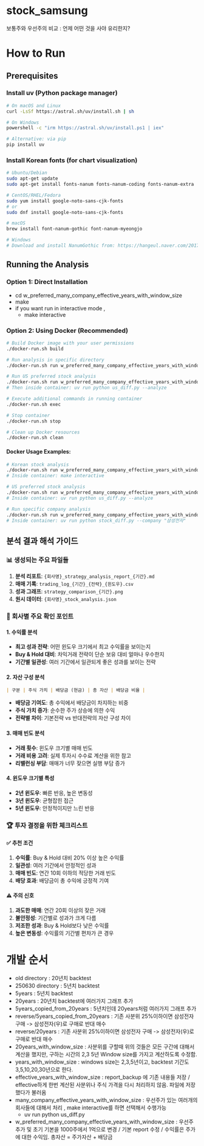 # stock_samsung
보통주와 우선주의 비교 : 언제 어떤 것을 사야 유리한지?

# How to Run

## Prerequisites
### Install uv (Python package manager)
```bash
# On macOS and Linux
curl -LsSf https://astral.sh/uv/install.sh | sh

# On Windows
powershell -c "irm https://astral.sh/uv/install.ps1 | iex"

# Alternative: via pip
pip install uv
```

### Install Korean fonts (for chart visualization)
```bash
# Ubuntu/Debian
sudo apt-get update
sudo apt-get install fonts-nanum fonts-nanum-coding fonts-nanum-extra

# CentOS/RHEL/Fedora
sudo yum install google-noto-sans-cjk-fonts
# or
sudo dnf install google-noto-sans-cjk-fonts

# macOS
brew install font-nanum-gothic font-nanum-myeongjo

# Windows
# Download and install NanumGothic from: https://hangeul.naver.com/2017/nanum
```

## Running the Analysis

### Option 1: Direct Installation
- cd w_preferred_many_company_effective_years_with_window_size
- make
- if you want run in interactive mode ,
  - make interactive

### Option 2: Using Docker (Recommended)
```bash
# Build Docker image with your user permissions
./docker-run.sh build

# Run analysis in specific directory
./docker-run.sh run w_preferred_many_company_effective_years_with_window_size

# Run US preferred stock analysis
./docker-run.sh run w_preferred_many_company_effective_years_with_window_size
# Then inside container: uv run python us_diff.py --analyze

# Execute additional commands in running container
./docker-run.sh exec

# Stop container
./docker-run.sh stop

# Clean up Docker resources
./docker-run.sh clean
```

#### Docker Usage Examples:
```bash
# Korean stock analysis
./docker-run.sh run w_preferred_many_company_effective_years_with_window_size
# Inside container: make interactive

# US preferred stock analysis  
./docker-run.sh run w_preferred_many_company_effective_years_with_window_size
# Inside container: uv run python us_diff.py --analyze

# Run specific company analysis
./docker-run.sh run w_preferred_many_company_effective_years_with_window_size
# Inside container: uv run python stock_diff.py --company "삼성전자"
```

## 분석 결과 해석 가이드

### 📊 **생성되는 주요 파일들**
1. **분석 리포트**: `{회사명}_strategy_analysis_report_{기간}.md`
2. **매매 기록**: `trading_log_{기간}_{전략}_{윈도우}.csv`
3. **성과 그래프**: `strategy_comparison_{기간}.png`
4. **원시 데이터**: `{회사명}_stock_analysis.json`

### 🎯 **회사별 주요 확인 포인트**

#### **1. 수익률 분석**
- **최고 성과 전략**: 어떤 윈도우 크기에서 최고 수익률을 보이는지
- **Buy & Hold 대비**: 차익거래 전략이 단순 보유 대비 얼마나 우수한지
- **기간별 일관성**: 여러 기간에서 일관되게 좋은 성과를 보이는 전략

#### **2. 자산 구성 분석**
```markdown
| 구분 | 주식 가치 | 배당금 (현금) | 총 자산 | 배당금 비율 |
```
- **배당금 기여도**: 총 수익에서 배당금이 차지하는 비중
- **주식 가치 증가**: 순수한 주가 상승에 의한 수익
- **전략별 차이**: 기본전략 vs 반대전략의 자산 구성 차이

#### **3. 매매 빈도 분석**
- **거래 횟수**: 윈도우 크기별 매매 빈도
- **거래 비용 고려**: 실제 투자시 수수료 계산을 위한 참고
- **리밸런싱 부담**: 매매가 너무 잦으면 실행 부담 증가

#### **4. 윈도우 크기별 특성**
- **2년 윈도우**: 빠른 반응, 높은 변동성
- **3년 윈도우**: 균형잡힌 접근
- **5년 윈도우**: 안정적이지만 느린 반응

### 🏆 **투자 결정을 위한 체크리스트**

#### **✅ 추천 조건**
1. **수익률**: Buy & Hold 대비 20% 이상 높은 수익률
2. **일관성**: 여러 기간에서 안정적인 성과
3. **매매 빈도**: 연간 10회 이하의 적당한 거래 빈도
4. **배당 효과**: 배당금이 총 수익에 긍정적 기여

#### **⚠️ 주의 신호**
1. **과도한 매매**: 연간 20회 이상의 잦은 거래
2. **불안정성**: 기간별로 성과가 크게 다름
3. **저조한 성과**: Buy & Hold보다 낮은 수익률
4. **높은 변동성**: 수익률의 기간별 편차가 큰 경우

# 개발 순서
- old directory : 20년치 backtest
- 250630 directory : 5년치 backtest
- 5years : 5년치 backtest 
- 20years : 20년치 backtest에 여러가지 그래프 추가
- 5years_copied_from_20years : 5년치인데 20years처럼 여러가지 그래프 추가
- reverse/5years_copied_from_20years : 기존 사분위 25%이하이면 삼성전자 구매 -> 삼성전자(우)로 구매로 반대 매수
- reverse/20years : 기존 사분위 25%이하이면 삼성전자 구매 -> 삼성전자(우)로 구매로 반대 매수
- 20years_with_window_size : 사분위를 구할때 위의 것들은 모든 구간에 대해서 계산을 했지만, 구하는 시간의 2,3 5년 Window size를 가지고 계산하도록 수정함.
- years_with_window_size : windows size는 2,3,5년이고,  backtest 기간도 3,5,10,20,30년으로 한다.
- effective_years_with_window_size : report_backup 에 기존 내용들 저장 / effective하게 한번 계산된 사분위나 주식 가격을 다시 처리하지 않음. 파일에 저장했다가 불러옴
- many_company_effective_years_with_window_size : 우선주가 있는 여러개의 회사들에 대해서 처리 , make interactive를 하면 선택해서 수행가능
  - uv run python us_diff.py
- w_preferred_many_company_effective_years_with_window_size : 우선주 추가 및 초기 기본을 1000주에서 1억으로 변경 / 기본 report 수정 / 수익률은 주가에 대한 수익임.  총자산 = 주가자산 + 배당금
